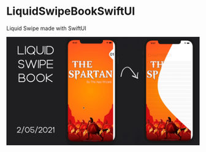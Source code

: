 # LiquidSwipeBookSwiftUI
Liquid Swipe made with SwiftUI


![Image of Swipe](https://github.com/TheAppWizard/LiquidSwipeBookSwiftUI/blob/main/output.png)


